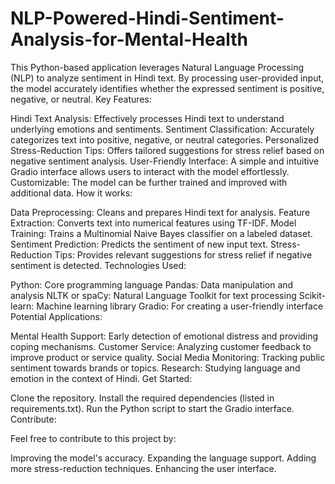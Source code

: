 # NLP-Powered-Hindi-Sentiment-Analysis-for-Mental-Health
This Python-based application leverages Natural Language Processing (NLP) to analyze sentiment in Hindi text. By processing user-provided input, the model accurately identifies whether the expressed sentiment is positive, negative, or neutral.
Key Features:

Hindi Text Analysis: Effectively processes Hindi text to understand underlying emotions and sentiments.
Sentiment Classification: Accurately categorizes text into positive, negative, or neutral categories.
Personalized Stress-Reduction Tips: Offers tailored suggestions for stress relief based on negative sentiment analysis.
User-Friendly Interface: A simple and intuitive Gradio interface allows users to interact with the model effortlessly.
Customizable: The model can be further trained and improved with additional data.
How it works:

Data Preprocessing: Cleans and prepares Hindi text for analysis.
Feature Extraction: Converts text into numerical features using TF-IDF.
Model Training: Trains a Multinomial Naive Bayes classifier on a labeled dataset.
Sentiment Prediction: Predicts the sentiment of new input text.
Stress-Reduction Tips: Provides relevant suggestions for stress relief if negative sentiment is detected.
Technologies Used:

Python: Core programming language
Pandas: Data manipulation and analysis
NLTK or spaCy: Natural Language Toolkit for text processing
Scikit-learn: Machine learning library
Gradio: For creating a user-friendly interface
Potential Applications:

Mental Health Support: Early detection of emotional distress and providing coping mechanisms.
Customer Service: Analyzing customer feedback to improve product or service quality.
Social Media Monitoring: Tracking public sentiment towards brands or topics.
Research: Studying language and emotion in the context of Hindi.
Get Started:

Clone the repository.
Install the required dependencies (listed in requirements.txt).
Run the Python script to start the Gradio interface.
Contribute:

Feel free to contribute to this project by:

Improving the model's accuracy.
Expanding the language support.
Adding more stress-reduction techniques.
Enhancing the user interface.
